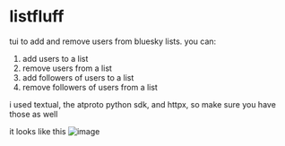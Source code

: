 # listfluff

tui to add and remove users from bluesky lists. you can:

1. add users to a list
2. remove users from a list
3. add followers of users to a list
4. remove followers of users from a list

i used textual, the atproto python sdk, and httpx, so make sure you have those as well

it looks like this
![image](https://github.com/user-attachments/assets/81fe48c4-c2f7-4c7a-bf57-4c0bdbe58cba)
